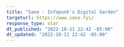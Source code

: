 ```yaml
---
title: "Sane - Infopunk's Digital Garden"
targeturl: https://www.sane.fyi/
response_type: star
dt_published: "2022-10-11 22:42 -05:00"
dt_updated: "2022-10-11 22:42 -05:00"
---
```

